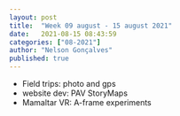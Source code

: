 ```yaml
---
layout: post
title:  "Week 09 august - 15 august 2021"
date:   2021-08-15 08:43:59
categories: ["08-2021"]
author: "Nelson Gonçalves"
published: true
---
```


* Field trips: photo and gps
* website dev: PAV StoryMaps
* Mamaltar VR: A-frame experiments

